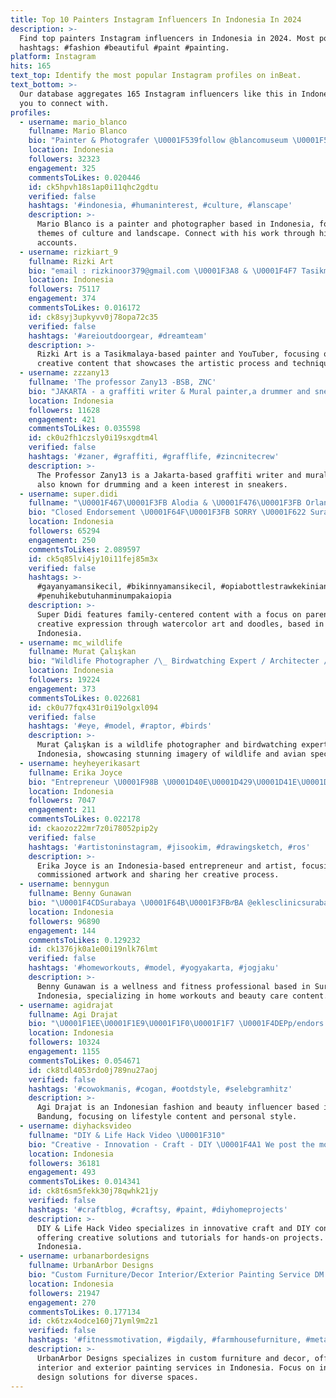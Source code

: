 ```yaml
---
title: Top 10 Painters Instagram Influencers In Indonesia In 2024
description: >-
  Find top painters Instagram influencers in Indonesia in 2024. Most popular
  hashtags: #fashion #beautiful #paint #painting.
platform: Instagram
hits: 165
text_top: Identify the most popular Instagram profiles on inBeat.
text_bottom: >-
  Our database aggregates 165 Instagram influencers like this in Indonesia for
  you to connect with.
profiles:
  - username: mario_blanco
    fullname: Mario Blanco
    bio: "Painter & Photografer \U0001F539follow @blancomuseum \U0001F539follow @blancoparmandif \U0001F447\U0001F3FCCheck out\U0001F447\U0001F3FC"
    location: Indonesia
    followers: 32323
    engagement: 325
    commentsToLikes: 0.020446
    id: ck5hpvh18s1ap0i11qhc2gdtu
    verified: false
    hashtags: '#indonesia, #humaninterest, #culture, #lanscape'
    description: >-
      Mario Blanco is a painter and photographer based in Indonesia, focusing on
      themes of culture and landscape. Connect with his work through his related
      accounts.
  - username: rizkiart_9
    fullname: Rizki Art
    bio: "email : rizkinoor379@gmail.com \U0001F3A8 & \U0001F4F7 Tasikmalaya Youtuber Painter"
    location: Indonesia
    followers: 75117
    engagement: 374
    commentsToLikes: 0.016172
    id: ck8syj3upkyvv0j78opa72c35
    verified: false
    hashtags: '#areioutdoorgear, #dreamteam'
    description: >-
      Rizki Art is a Tasikmalaya-based painter and YouTuber, focusing on art and
      creative content that showcases the artistic process and techniques.
  - username: zzzany13
    fullname: 'The professor Zany13 -BSB, ZNC'
    bio: "JAKARTA - a graffiti writer & Mural painter,a drummer and sneakers enthusiast @unreleased.ntl @nevertoolavish \U0001F4E7 zany13_graffiti@hotmail.com"
    location: Indonesia
    followers: 11628
    engagement: 421
    commentsToLikes: 0.035598
    id: ck0u2fh1czsly0i19sxgdtm4l
    verified: false
    hashtags: '#zaner, #graffiti, #grafflife, #zincnitecrew'
    description: >-
      The Professor Zany13 is a Jakarta-based graffiti writer and mural painter,
      also known for drumming and a keen interest in sneakers.
  - username: super.didi
    fullname: "\U0001F467\U0001F3FB Alodia & \U0001F476\U0001F3FB Orlando"
    bio: "Closed Endorsement \U0001F64F\U0001F3FB SORRY \U0001F622 Surabaya . \U0001F469\U0001F3FB Mameh Sherly \U0001F9D4\U0001F3FB Papeh Hadi . #DDPhotoDoodle & watercolor works by @painterest.id"
    location: Indonesia
    followers: 65294
    engagement: 250
    commentsToLikes: 2.089597
    id: ck5q85lvi4jy10i11fej85m3x
    verified: false
    hashtags: >-
      #gayanyamansikecil, #bikinnyamansikecil, #opiabottlestrawkekinian,
      #penuhikebutuhanminumpakaiopia
    description: >-
      Super Didi features family-centered content with a focus on parenting and
      creative expression through watercolor art and doodles, based in Surabaya,
      Indonesia.
  - username: mc_wildlife
    fullname: Murat Çalışkan
    bio: "Wildlife Photographer /\_ Birdwatching Expert / Architecter / Mod : @birds_private \U0001F425\U0001F424 Mod : @wildlife_private \U0001F42F\U0001F412\U0001F427"
    location: Indonesia
    followers: 19224
    engagement: 373
    commentsToLikes: 0.022681
    id: ck0u77fqx431r0i19olgxl094
    verified: false
    hashtags: '#eye, #model, #raptor, #birds'
    description: >-
      Murat Çalışkan is a wildlife photographer and birdwatching expert based in
      Indonesia, showcasing stunning imagery of wildlife and avian species.
  - username: heyheyerikasart
    fullname: Erika Joyce
    bio: "Entrepreneur \U0001F98B \U0001D40E\U0001D429\U0001D41E\U0001D427 \U0001D41F\U0001D428\U0001D42B \U0001D41C\U0001D428\U0001D426\U0001D426\U0001D422\U0001D42C\U0001D42C\U0001D422\U0001D428\U0001D427 SHOPEE SHOP"
    location: Indonesia
    followers: 7047
    engagement: 211
    commentsToLikes: 0.022178
    id: ckaozoz22mr7z0i78052pip2y
    verified: false
    hashtags: '#artistoninstagram, #jisookim, #drawingsketch, #ros'
    description: >-
      Erika Joyce is an Indonesia-based entrepreneur and artist, focusing on
      commissioned artwork and sharing her creative process.
  - username: bennygun
    fullname: Benny Gunawan
    bio: "\U0001F4CDSurabaya \U0001F64B\U0001F3FB‍♂️BA @eklesclinicsurabaya @dr.mf_beautycare @flexzone.id \U0001F449\U0001F3FB DM for PP / Endorsement \U0001F389 TIKTOK 200k followers"
    location: Indonesia
    followers: 96890
    engagement: 144
    commentsToLikes: 0.129232
    id: ck1376jk0a1e00i19nlk76lmt
    verified: false
    hashtags: '#homeworkouts, #model, #yogyakarta, #jogjaku'
    description: >-
      Benny Gunawan is a wellness and fitness professional based in Surabaya,
      Indonesia, specializing in home workouts and beauty care content.
  - username: agidrajat
    fullname: Agi Drajat
    bio: "\U0001F1EE\U0001F1E9\U0001F1F0\U0001F1F7 \U0001F4DEPp/endors DM Fashion|beauty|lifestay \U0001F4CDBandung,Sagitarius"
    location: Indonesia
    followers: 10324
    engagement: 1155
    commentsToLikes: 0.054671
    id: ck8tdl4053rdo0j789nu27aoj
    verified: false
    hashtags: '#cowokmanis, #cogan, #ootdstyle, #selebgramhitz'
    description: >-
      Agi Drajat is an Indonesian fashion and beauty influencer based in
      Bandung, focusing on lifestyle content and personal style.
  - username: diyhacksvideo
    fullname: "DIY & Life Hack Video \U0001F310"
    bio: "Creative - Innovation - Craft - DIY \U0001F4A1 We post the most creative videos \U0001F4E7 DM for credit/removal OPEN SHOUTOUT"
    location: Indonesia
    followers: 36181
    engagement: 493
    commentsToLikes: 0.014341
    id: ck8t6sm5fekk30j78qwhk21jy
    verified: false
    hashtags: '#craftblog, #craftsy, #paint, #diyhomeprojects'
    description: >-
      DIY & Life Hack Video specializes in innovative craft and DIY content,
      offering creative solutions and tutorials for hands-on projects. Based in
      Indonesia.
  - username: urbanarbordesigns
    fullname: UrbanArbor Designs
    bio: "Custom Furniture/Decor Interior/Exterior Painting Service DM for Quotes ID/WA/HI\U0001F3AF"
    location: Indonesia
    followers: 21947
    engagement: 270
    commentsToLikes: 0.177134
    id: ck6tzx4odce160j71yml9m2z1
    verified: false
    hashtags: '#fitnessmotivation, #igdaily, #farmhousefurniture, #metalandwood'
    description: >-
      UrbanArbor Designs specializes in custom furniture and decor, offering
      interior and exterior painting services in Indonesia. Focus on innovative
      design solutions for diverse spaces.
---
```


